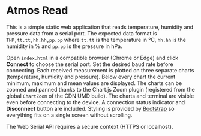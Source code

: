 # Atmos Read

This is a simple static web application that reads temperature, humidity and pressure data from a serial port. The expected data format is `THP,tt.tt,hh.hh,pp.pp` where `tt.tt` is the temperature in °C, `hh.hh` is the humidity in % and `pp.pp` is the pressure in hPa.

Open `index.html` in a compatible browser (Chrome or Edge) and click **Connect** to choose the serial port. Set the desired baud rate before connecting. Each received measurement is plotted on three separate charts (temperature, humidity and pressure). Below every chart the current minimum, maximum and mean values are displayed. The charts can be zoomed and panned thanks to the Chart.js Zoom plugin (registered from the global `ChartZoom` of the CDN UMD build). The charts and terminal are visible even before connecting to the device. A connection status indicator and **Disconnect** button are included. Styling is provided by [Bootstrap](https://getbootstrap.com/) so everything fits on a single screen without scrolling.

The Web Serial API requires a secure context (HTTPS or localhost).

